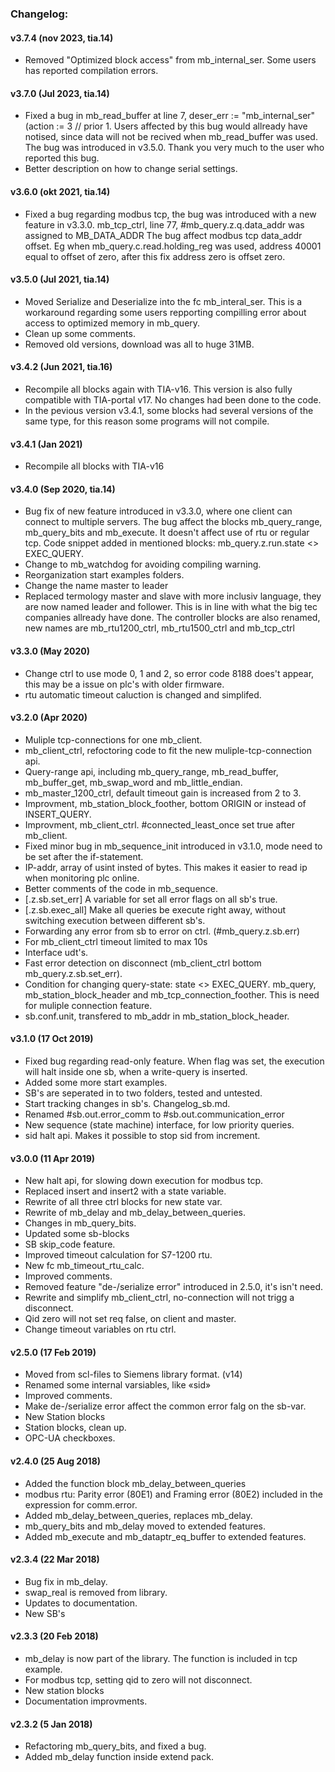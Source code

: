 ﻿### Changelog:

#### v3.7.4 (nov 2023, tia.14) 
- Removed "Optimized block access" from mb_internal_ser. Some users has reported compilation errors.

#### v3.7.0 (Jul 2023, tia.14) 
- Fixed a bug in mb_read_buffer at line 7, 
  deser_err := "mb_internal_ser"(action := 3 // prior 1.
  Users affected by this bug would allready have notised, since data will not be 
  recived when mb_read_buffer was used. The bug was introduced in v3.5.0. 
  Thank you very much to the user who reported this bug.
- Better description on how to change serial settings.

#### v3.6.0 (okt 2021, tia.14) 
- Fixed a bug regarding modbus tcp, the bug was introduced with  a new feature in 
  v3.3.0. mb_tcp_ctrl, line 77, #mb_query.z.q.data_addr was assigned to MB_DATA_ADDR 
  The bug affect modbus tcp data_addr offset. Eg when mb_query.c.read.holding_reg
  was used, address 40001 equal to offset of zero, after this fix address zero is 
  offset zero. 

#### v3.5.0 (Jul 2021, tia.14) 
- Moved Serialize and Deserialize into the fc mb_interal_ser. This is a 
  workaround regarding some users repporting compilling error about access to
  optimized memory in mb_query.
- Clean up some comments.
- Removed old versions, download was all to huge 31MB.

#### v3.4.2 (Jun 2021, tia.16)
- Recompile all blocks again with TIA-v16. This version is also fully 
  compatible with TIA-portal v17. No changes had been done to the code.
- In the pevious version v3.4.1, some blocks had several versions of the same 
  type, for this reason some programs will not compile.

#### v3.4.1 (Jan 2021)
- Recompile all blocks with TIA-v16

#### v3.4.0 (Sep 2020, tia.14)
- Bug fix of new feature introduced in v3.3.0, where one client can connect to 
  multiple servers. The bug affect the blocks mb_query_range, mb_query_bits and 
  mb_execute. It doesn't affect use of rtu or regular tcp. Code snippet added in 
  mentioned blocks: mb_query.z.run.state <> EXEC_QUERY.
- Change to mb_watchdog for avoiding compiling warning.
- Reorganization start examples folders.
- Change the name master to leader
- Replaced termology master and slave with more inclusiv language, they are now 
  named leader and follower. This is in line with what the big tec companies 
  allready have done. The controller blocks are also renamed, new names are 
  mb_rtu1200_ctrl, mb_rtu1500_ctrl and mb_tcp_ctrl

#### v3.3.0 (May 2020)
- Change ctrl to use mode 0, 1 and 2, so error code 8188 does't appear, this may
  be a issue on plc's with older firmware.
- rtu automatic timeout caluction is changed and simplifed.

#### v3.2.0 (Apr 2020)
- Muliple tcp-connections for one mb_client.
- mb_client_ctrl, refoctoring code to fit the new muliple-tcp-connection api.
- Query-range api, including mb_query_range, mb_read_buffer, mb_buffer_get, 
  mb_swap_word and mb_little_endian.
- mb_master_1200_ctrl, default timeout gain is increased from 2 to 3.
- Improvment, mb_station_block_foother, bottom ORIGIN or instead of INSERT_QUERY.
- Improvment, mb_client_ctrl. #connected_least_once set true after mb_client.
- Fixed minor bug in mb_sequence_init introduced in v3.1.0, mode need to be set 
  after the if-statement.
- IP-addr, array of usint insted of bytes. This makes it easier to read ip when 
  monitoring plc online.
- Better comments of the code in mb_sequence.
- [.z.sb.set_err] A variable for set all error flags on all sb's true.
- [.z.sb.exec_all] Make all queries be execute right away, without switching
  execution between different sb's.
- Forwarding any error from sb to error on ctrl. (#mb_query.z.sb.err)
- For mb_client_ctrl timeout limited to max 10s
- Interface udt's.
- Fast error detection on disconnect (mb_client_ctrl bottom mb_query.z.sb.set_err).
- Condition for changing query-state: state <> EXEC_QUERY. mb_query, 
  mb_station_block_header and mb_tcp_connection_foother. This is need for muliple
  connection feature.
- sb.conf.unit, transfered to mb_addr in mb_station_block_header.

#### v3.1.0 (17 Oct 2019)
- Fixed bug regarding read-only feature. When flag was set, the execution will 
  halt inside one sb, when a write-query is inserted.
- Added some more start examples.
- SB's are seperated in to two folders, tested and untested.
- Start tracking changes in sb's. Changelog_sb.md.
- Renamed #sb.out.error_comm to #sb.out.communication_error
- New sequence (state machine) interface, for low priority queries.
- sid halt api. Makes it possible to stop sid from increment.

#### v3.0.0 (11 Apr 2019)
- New halt api, for slowing down execution for modbus tcp.
- Replaced insert and insert2 with a state variable.
- Rewrite of all three ctrl blocks for new state var.
- Rewrite of mb_delay and mb_delay_between_queries.
- Changes in mb_query_bits.
- Updated some sb-blocks
- SB skip_code feature.
- Improved timeout calculation for S7-1200 rtu.
- New fc mb_timeout_rtu_calc.
- Improved comments.
- Removed feature "de-/serialize error" introduced in 2.5.0, it's isn't need.
- Rewrite and simplify mb_client_ctrl, no-connection will not trigg a disconnect.
- Qid zero will not set req false, on client and master.
- Change timeout variables on rtu ctrl.

#### v2.5.0 (17 Feb 2019)
- Moved from scl-files to Siemens library format. (v14)
- Renamed some internal varsiables, like «sid»
- Improved comments.
- Make de-/serialize error affect the common error falg on the sb-var. 
- New Station blocks
- Station blocks, clean up.
- OPC-UA checkboxes.

#### v2.4.0 (25 Aug 2018)
- Added the function block mb_delay_between_queries
- modbus rtu: Parity error (80E1) and Framing error (80E2) included in the expression for comm.error.
- Added mb_delay_between_queries, replaces mb_delay.
- mb_query_bits and mb_delay moved to extended features.
- Added mb_execute and mb_dataptr_eq_buffer to extended features.

#### v2.3.4 (22 Mar 2018)
- Bug fix in mb_delay.
- swap_real is removed from library.
- Updates to documentation.
- New SB's

#### v2.3.3 (20 Feb 2018)
- mb_delay is now part of the library. The function is included in tcp example.
- For modbus tcp, setting qid to zero will not disconnect.
- New station blocks
- Documentation improvments.

#### v2.3.2 (5 Jan 2018)
- Refactoring mb_query_bits, and fixed a bug.
- Added mb_delay function inside extend pack.
